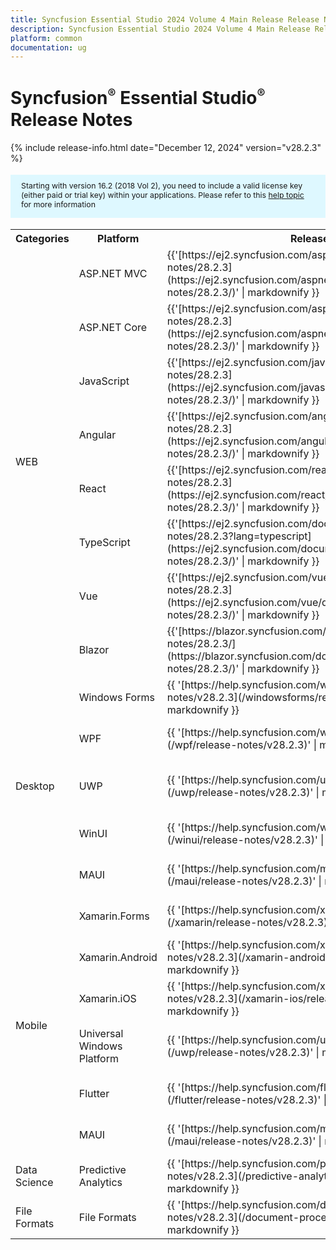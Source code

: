 ```yaml
---
title: Syncfusion Essential Studio 2024 Volume 4 Main Release Release Notes  
description: Syncfusion Essential Studio 2024 Volume 4 Main Release Release Notes  
platform: common
documentation: ug
---
```


# Syncfusion<sup style="font-size:70%">&reg;</sup> Essential Studio<sup style="font-size:70%">&reg;</sup>  Release Notes  

{% include release-info.html date="December 12, 2024"   version="v28.2.3" %} 

<style>
#license {
    font-size: .88em!important;
margin-top: 1.5em;     margin-bottom: 1.5em;
    background-color: #def8ff;
    padding: 10px 17px 14px;
}
</style>

<div id="license">
Starting with version 16.2 (2018 Vol 2), you need to include a valid license key (either paid or trial key) within your applications. 
Please refer to this <a href="/common/essential-studio/licensing/license-key">help topic</a> for more information 
</div>



<table>
<tr>
<th>
Categories</th><th>
Platform</th><th>
Release Notes</th><th>
Read Me</th></tr>
<tr>
<td rowspan="8">
WEB 
</td>
<td>
ASP.NET MVC
</td>
<td>{{'[https://ej2.syncfusion.com/aspnetmvc/documentation/release-notes/28.2.3](https://ej2.syncfusion.com/aspnetmvc/documentation/release-notes/28.2.3/)' | markdownify }}
</td>
<td>{{'[http://files2.syncfusion.com/Installs/v28.2.3/ReadMe/web/ASPMVC.html](http://files2.syncfusion.com/Installs/v28.2.3/ReadMe/web/ASPMVC.html)' | markdownify }}
</td>
</tr>
<tr>
<td>
ASP.NET Core	
</td>
<td>{{'[https://ej2.syncfusion.com/aspnetcore/documentation/release-notes/28.2.3](https://ej2.syncfusion.com/aspnetcore/documentation/release-notes/28.2.3/)' | markdownify }}
</td>
<td>{{'[http://files2.syncfusion.com/Installs/v28.2.3/ReadMe/web/ASPNETCORE.html](http://files2.syncfusion.com/Installs/v28.2.3/ReadMe/web/ASPNETCORE.html)' | markdownify }}
</td>
</tr>
<tr>
<td>
JavaScript
</td>
<td>{{'[https://ej2.syncfusion.com/javascript/documentation/release-notes/28.2.3](https://ej2.syncfusion.com/javascript/documentation/release-notes/28.2.3/)' | markdownify }}
</td>
<td>{{'[http://files2.syncfusion.com/Installs/v28.2.3/ReadMe/web/JavaScript.html](http://files2.syncfusion.com/Installs/v28.2.3/ReadMe/web/JavaScript.html)' | markdownify }}
</td>
</tr>
<tr>
<td>
Angular
</td>
<td>{{'[https://ej2.syncfusion.com/angular/documentation/release-notes/28.2.3](https://ej2.syncfusion.com/angular/documentation/release-notes/28.2.3/)' | markdownify }}
</td>
<td>{{'[http://files2.syncfusion.com/Installs/v28.2.3/ReadMe/web/Angular.html](http://files2.syncfusion.com/Installs/v28.2.3/ReadMe/web/Angular.html)' | markdownify }}
</td>
</tr>
<tr>
<td>
React
</td>
<td>{{'[https://ej2.syncfusion.com/react/documentation/release-notes/28.2.3](https://ej2.syncfusion.com/react/documentation/release-notes/28.2.3/)' | markdownify }}
</td>
<td>{{'[http://files2.syncfusion.com/Installs/v28.2.3/ReadMe/web/React.html](http://files2.syncfusion.com/Installs/v28.2.3/ReadMe/web/React.html)' | markdownify }}
</td>
</tr>
<tr>
<td>
TypeScript
</td>
<td>{{'[https://ej2.syncfusion.com/documentation/release-notes/28.2.3?lang=typescript](https://ej2.syncfusion.com/documentation/release-notes/28.2.3/)' | markdownify }}
</td>
<td>{{'[http://files2.syncfusion.com/Installs/v28.2.3/ReadMe/web/TypeScript.html](http://files2.syncfusion.com/Installs/v28.2.3/ReadMe/web/TypeScript.html)' | markdownify }}
</td>
</tr>
<tr>
<td>
Vue
</td>
<td>{{'[https://ej2.syncfusion.com/vue/documentation/release-notes/28.2.3](https://ej2.syncfusion.com/vue/documentation/release-notes/28.2.3/)' | markdownify }}
</td>
<td>{{'[http://files2.syncfusion.com/Installs/v28.2.3/ReadMe/web/Vue.html](http://files2.syncfusion.com/Installs/v28.2.3/ReadMe/web/Vue.html)' | markdownify }}
</td>
</tr>
<tr>
<td>
Blazor
</td>
<td>{{'[https://blazor.syncfusion.com/documentation/release-notes/28.2.3/](https://blazor.syncfusion.com/documentation/release-notes/28.2.3/)' | markdownify }}
</td>
<td>{{'[http://files2.syncfusion.com/Installs/v28.2.3/ReadMe/web/Blazor.html](http://files2.syncfusion.com/Installs/v28.2.3/ReadMe/web/Blazor.html)' | markdownify }}
</td>
</tr>
<tr>
<td rowspan="5">
Desktop
</td>
<td>
Windows Forms
</td>
<td>{{ '[https://help.syncfusion.com/windowsforms/release-notes/v28.2.3](/windowsforms/release-notes/v28.2.3)' | markdownify }}
</td>
<td>{{ '[http://files2.syncfusion.com/Installs/v28.2.3/ReadMe/WindowsForms.html](http://files2.syncfusion.com/Installs/v28.2.3/ReadMe/WindowsForms.html)' | markdownify }}
</td>
</tr>
<tr>
<td>
WPF
</td>
<td>{{ '[https://help.syncfusion.com/wpf/release-notes/v28.2.3](/wpf/release-notes/v28.2.3)' | markdownify }}
</td>
<td>{{ '[http://files2.syncfusion.com/Installs/v28.2.3/ReadMe/WPF.html](http://files2.syncfusion.com/Installs/v28.2.3/ReadMe/WPF.html)' | markdownify }}
</td>
</tr>
<tr>
<td>
UWP
</td>
<td>{{ '[https://help.syncfusion.com/uwp/release-notes/v28.2.3](/uwp/release-notes/v28.2.3)' | markdownify }}
</td>
<td>{{ '[http://files2.syncfusion.com/Installs/v28.2.3/ReadMe/UniversalWindows.html](http://files2.syncfusion.com/Installs/v28.2.3/ReadMe/UniversalWindows.html)' | markdownify }}
</td>
</tr>
<tr>
<td>
WinUI
</td>
<td>{{ '[https://help.syncfusion.com/winui/release-notes/v28.2.3](/winui/release-notes/v28.2.3)' | markdownify }}
</td>
<td>{{ '[http://files2.syncfusion.com/Installs/v28.2.3/ReadMe/WinUI.html](http://files2.syncfusion.com/Installs/v28.2.3/ReadMe/WinUI.html)' | markdownify }}
</td>
</tr>
<tr>
<td>
MAUI
</td>
<td>{{ '[https://help.syncfusion.com/maui/release-notes/v28.2.3](/maui/release-notes/v28.2.3)' | markdownify }}
</td>
<td>{{ '[http://files2.syncfusion.com/Installs/v28.2.3/ReadMe/.NETMAUI.html](http://files2.syncfusion.com/Installs/v28.2.3/ReadMe/.NETMAUI.html)' | markdownify }}
</td>
</tr>
<tr>
<td rowspan="6">
Mobile
</td>
<td>
Xamarin.Forms
</td>
<td>{{ '[https://help.syncfusion.com/xamarin/release-notes/v28.2.3](/xamarin/release-notes/v28.2.3)' | markdownify }}
</td>
<td>{{ '[http://files2.syncfusion.com/Installs/v28.2.3/ReadMe/Xamarin_Forms.html](http://files2.syncfusion.com/Installs/v28.2.3/ReadMe/Xamarin_Forms.html)' | markdownify }}
</td>
</tr>
<tr>
<td>
Xamarin.Android
</td>
<td>{{ '[https://help.syncfusion.com/xamarin-android/release-notes/v28.2.3](/xamarin-android/release-notes/v28.2.3)' | markdownify }}
</td>
<td>{{ '[http://files2.syncfusion.com/Installs/v28.2.3/ReadMe/Xamarin_Forms.html](http://files2.syncfusion.com/Installs/v28.2.3/ReadMe/Xamarin_Forms.html)' | markdownify }}
</td>
</tr>
<tr>
<td>
Xamarin.iOS
</td>
<td>{{ '[https://help.syncfusion.com/xamarin-ios/release-notes/v28.2.3](/xamarin-ios/release-notes/v28.2.3)' | markdownify }}
</td>
<td>{{ '[http://files2.syncfusion.com/Installs/v28.2.3/ReadMe/Xamarin_Forms.html](http://files2.syncfusion.com/Installs/v28.2.3/ReadMe/Xamarin_Forms.html)' | markdownify }}
</td>
</tr>
<tr>
<td>
Universal Windows Platform
</td>
<td>{{ '[https://help.syncfusion.com/uwp/release-notes/v28.2.3](/uwp/release-notes/v28.2.3)' | markdownify }}
</td>
<td>{{ '[http://files2.syncfusion.com/Installs/v28.2.3/ReadMe/UniversalWindows.html](http://files2.syncfusion.com/Installs/v28.2.3/ReadMe/UniversalWindows.html)' | markdownify }}
</td>
</tr>
<tr>
<td>
Flutter
</td>
<td>{{ '[https://help.syncfusion.com/flutter/release-notes/v28.2.3](/flutter/release-notes/v28.2.3)' | markdownify }}
</td>
<td>{{ '[http://files2.syncfusion.com/Installs/v28.2.3/ReadMe/Flutter.html](http://files2.syncfusion.com/Installs/v28.2.3/ReadMe/Flutter.html)' | markdownify }}
</td>
</tr>
<tr>
<td>
MAUI
</td>
<td>{{ '[https://help.syncfusion.com/maui/release-notes/v28.2.3](/maui/release-notes/v28.2.3)' | markdownify }}
</td>
<td>{{ '[http://files2.syncfusion.com/Installs/v28.2.3/ReadMe/.NETMAUI.html](http://files2.syncfusion.com/Installs/v28.2.3/ReadMe/.NETMAUI.html)' | markdownify }}
</td>
</tr>



<tr>
<td>
Data Science
</td>
<td>
Predictive Analytics
</td>
<td>{{ '[https://help.syncfusion.com/predictive-analytics/release-notes/v28.2.3](/predictive-analytics/release-notes/v28.2.3)' | markdownify }}
</td>
<td>
</td>
</tr>
<tr>
<td>
File Formats
</td>
<td>
File Formats
</td>
<td>{{ '[https://help.syncfusion.com/document-processing/release-notes/v28.2.3](/document-processing/release-notes/v28.2.3)' | markdownify }}
</td>
<td>
</td>
</tr>
</table>